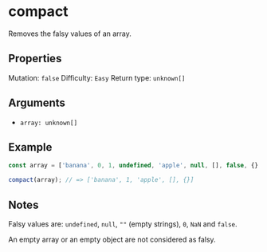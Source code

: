 # compact

Removes the falsy values of an array.

## Properties

Mutation: `false`
Difficulty: `Easy`
Return type: `unknown[]`

## Arguments

- `array: unknown[]`

## Example

```typescript
const array = ['banana', 0, 1, undefined, 'apple', null, [], false, {}, NaN];

compact(array); // => ['banana', 1, 'apple', [], {}]
```

## Notes

Falsy values are: `undefined`, `null`, `""` (empty strings), `0`, `NaN` and `false`.

An empty array or an empty object are not considered as falsy.
